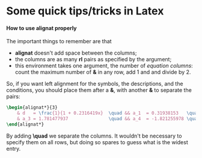 # Some quick tips/tricks in Latex

#### How to use **alignat** properly

The important things to remember are that
- **alignat** doesn't add space between the columns;
- the columns are as many **rl** pairs as specified by the argument;
- this environment takes one argument, the number of *equation columns*: count the maximum number of **&** in any row, add 1 and and divide by 2.

So, if you want left alignment for the symbols, the descriptions, and the conditions, you should place them after a **&**, with another **&** to separate the pairs:

```latex
\begin{alignat*}{3}
    & d   = \frac{1}{1 + 0.2316419x}  \quad && a_1  = 0.31938153   \quad && a_2 = -0.356563782 \\
    & a_3 = 1.781477937               \quad && a_4  = -1.821255978 \quad && a_5 = 1.330274429
\end{alignat*}
```

By adding **\quad** we separate the columns. It wouldn't be necessary to specify them on all rows, but doing so spares to guess what is the widest entry.
